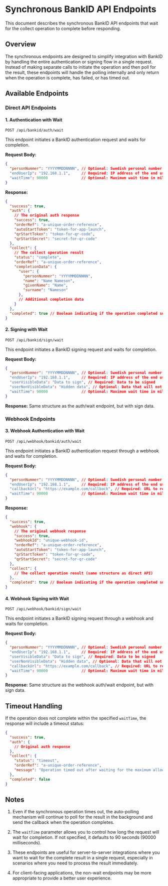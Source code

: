 # Synchronous BankID API Endpoints

This document describes the synchronous BankID API endpoints that wait for the collect operation to complete before responding.

## Overview

The synchronous endpoints are designed to simplify integration with BankID by handling the entire authentication or signing flow in a single request. Instead of making separate calls to initiate the operation and then poll for the result, these endpoints will handle the polling internally and only return when the operation is complete, has failed, or has timed out.

## Available Endpoints

### Direct API Endpoints

#### 1. Authentication with Wait

```
POST /api/bankid/auth/wait
```

This endpoint initiates a BankID authentication request and waits for completion.

**Request Body:**
```json
{
  "personNummer": "YYYYMMDDNNNN", // Optional: Swedish personal number
  "endUserIp": "192.168.1.1",     // Required: IP address of the end user
  "waitTime": 90000               // Optional: Maximum wait time in milliseconds (default: 90000)
}
```

**Response:**
```json
{
  "success": true,
  "auth": {
    // The original auth response
    "success": true,
    "orderRef": "a-unique-order-reference",
    "autoStartToken": "token-for-app-launch",
    "qrStartToken": "token-for-qr-code",
    "qrStartSecret": "secret-for-qr-code"
  },
  "collect": {
    // The collect operation result
    "status": "complete",
    "orderRef": "a-unique-order-reference",
    "completionData": {
      "user": {
        "personNummer": "YYYYMMDDNNNN",
        "name": "Name Nameson",
        "givenName": "Name",
        "surname": "Nameson"
      },
      // Additional completion data
    }
  },
  "completed": true // Boolean indicating if the operation completed successfully
}
```

#### 2. Signing with Wait

```
POST /api/bankid/sign/wait
```

This endpoint initiates a BankID signing request and waits for completion.

**Request Body:**
```json
{
  "personNummer": "YYYYMMDDNNNN", // Optional: Swedish personal number
  "endUserIp": "192.168.1.1",     // Required: IP address of the end user
  "userVisibleData": "Data to sign", // Required: Data to be signed
  "userNonVisibleData": "Hidden data", // Optional: Data that will not be shown to the user
  "waitTime": 90000               // Optional: Maximum wait time in milliseconds (default: 90000)
}
```

**Response:** Same structure as the auth/wait endpoint, but with sign data.

### Webhook Endpoints

#### 3. Webhook Authentication with Wait

```
POST /api/webhook/bankid/auth/wait
```

This endpoint initiates a BankID authentication request through a webhook and waits for completion.

**Request Body:**
```json
{
  "personNummer": "YYYYMMDDNNNN", // Optional: Swedish personal number
  "endUserIp": "192.168.1.1",     // Required: IP address of the end user
  "callbackUrl": "https://example.com/callback", // Required: URL to receive the callback
  "waitTime": 90000               // Optional: Maximum wait time in milliseconds (default: 90000)
}
```

**Response:**
```json
{
  "success": true,
  "webhook": {
    // The original webhook response
    "success": true,
    "webhookId": "unique-webhook-id",
    "orderRef": "a-unique-order-reference",
    "autoStartToken": "token-for-app-launch",
    "qrStartToken": "token-for-qr-code",
    "qrStartSecret": "secret-for-qr-code"
  },
  "collect": {
    // The collect operation result (same structure as direct API)
  },
  "completed": true // Boolean indicating if the operation completed successfully
}
```

#### 4. Webhook Signing with Wait

```
POST /api/webhook/bankid/sign/wait
```

This endpoint initiates a BankID signing request through a webhook and waits for completion.

**Request Body:**
```json
{
  "personNummer": "YYYYMMDDNNNN", // Optional: Swedish personal number
  "endUserIp": "192.168.1.1",     // Required: IP address of the end user
  "userVisibleData": "Data to sign", // Required: Data to be signed
  "userNonVisibleData": "Hidden data", // Optional: Data that will not be shown to the user
  "callbackUrl": "https://example.com/callback", // Required: URL to receive the callback
  "waitTime": 90000               // Optional: Maximum wait time in milliseconds (default: 90000)
}
```

**Response:** Same structure as the webhook auth/wait endpoint, but with sign data.

## Timeout Handling

If the operation does not complete within the specified `waitTime`, the response will include a timeout status:

```json
{
  "success": true,
  "auth": {
    // Original auth response
  },
  "collect": {
    "status": "timeout",
    "orderRef": "a-unique-order-reference",
    "message": "Operation timed out after waiting for the maximum allowed time"
  },
  "completed": false
}
```

## Notes

1. Even if the synchronous operation times out, the auto-polling mechanism will continue to poll for the result in the background and send the callback when the operation completes.

2. The `waitTime` parameter allows you to control how long the request will wait for completion. If not specified, it defaults to 90 seconds (90000 milliseconds).

3. These endpoints are useful for server-to-server integrations where you want to wait for the complete result in a single request, especially in scenarios where you need to process the result immediately.

4. For client-facing applications, the non-wait endpoints may be more appropriate to provide a better user experience.
